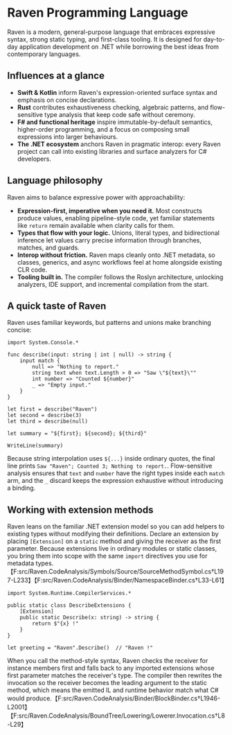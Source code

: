 # Raven Programming Language

Raven is a modern, general-purpose language that embraces expressive syntax, strong static typing, and first-class tooling. It is designed for day-to-day application development on .NET while borrowing the best ideas from contemporary languages.

## Influences at a glance

- **Swift & Kotlin** inform Raven's expression-oriented surface syntax and emphasis on concise declarations.
- **Rust** contributes exhaustiveness checking, algebraic patterns, and flow-sensitive type analysis that keep code safe without ceremony.
- **F# and functional heritage** inspire immutable-by-default semantics, higher-order programming, and a focus on composing small expressions into larger behaviours.
- **The .NET ecosystem** anchors Raven in pragmatic interop: every Raven project can call into existing libraries and surface analyzers for C# developers.

## Language philosophy

Raven aims to balance expressive power with approachability:

- **Expression-first, imperative when you need it.** Most constructs produce values, enabling pipeline-style code, yet familiar statements like `return` remain available when clarity calls for them.
- **Types that flow with your logic.** Unions, literal types, and bidirectional inference let values carry precise information through branches, matches, and guards.
- **Interop without friction.** Raven maps cleanly onto .NET metadata, so classes, generics, and async workflows feel at home alongside existing CLR code.
- **Tooling built in.** The compiler follows the Roslyn architecture, unlocking analyzers, IDE support, and incremental compilation from the start.

## A quick taste of Raven

Raven uses familiar keywords, but patterns and unions make branching concise:

```raven
import System.Console.*

func describe(input: string | int | null) -> string {
    input match {
        null => "Nothing to report."
        string text when text.Length > 0 => "Saw \"${text}\""
        int number => "Counted ${number}"
        _ => "Empty input."
    }
}

let first = describe("Raven")
let second = describe(3)
let third = describe(null)

let summary = "${first}; ${second}; ${third}"

WriteLine(summary)
```

Because string interpolation uses `${...}` inside ordinary quotes, the final line prints `Saw "Raven"; Counted 3; Nothing to report.`. Flow-sensitive analysis ensures that `text` and `number` have the right types inside each `match` arm, and the `_` discard keeps the expression exhaustive without introducing a binding.

## Working with extension methods

Raven leans on the familiar .NET extension model so you can add helpers to
existing types without modifying their definitions. Declare an extension by
placing `[Extension]` on a `static` method and giving the receiver as the first
parameter. Because extensions live in ordinary modules or static classes, you
bring them into scope with the same `import` directives you use for metadata
types.【F:src/Raven.CodeAnalysis/Symbols/Source/SourceMethodSymbol.cs†L197-L233】【F:src/Raven.CodeAnalysis/Binder/NamespaceBinder.cs†L33-L61】

```raven
import System.Runtime.CompilerServices.*

public static class DescribeExtensions {
    [Extension]
    public static Describe(x: string) -> string {
        return $"{x} !"
    }
}

let greeting = "Raven".Describe()  // "Raven !"
```

When you call the method-style syntax, Raven checks the receiver for instance
members first and falls back to any imported extensions whose first parameter
matches the receiver's type. The compiler then rewrites the invocation so the
receiver becomes the leading argument to the static method, which means the
emitted IL and runtime behavior match what C# would produce.【F:src/Raven.CodeAnalysis/Binder/BlockBinder.cs†L1946-L2001】【F:src/Raven.CodeAnalysis/BoundTree/Lowering/Lowerer.Invocation.cs†L8-L29】


